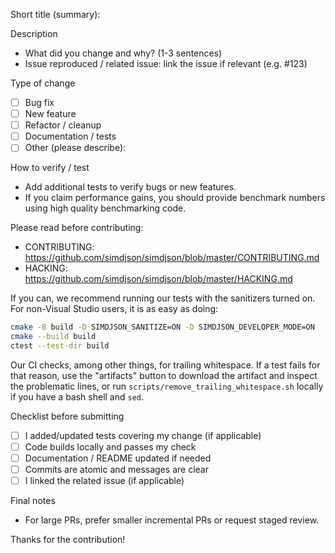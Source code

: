Short title (summary):

Description
- What did you change and why? (1-3 sentences)
- Issue reproduced / related issue: link the issue if relevant (e.g. #123)

Type of change
- [ ] Bug fix
- [ ] New feature
- [ ] Refactor / cleanup
- [ ] Documentation / tests
- [ ] Other (please describe):

How to verify / test
- Add additional tests to verify bugs or new features.
- If you claim performance gains, you should provide benchmark numbers using high quality benchmarking code.


Please read before contributing:
- CONTRIBUTING: https://github.com/simdjson/simdjson/blob/master/CONTRIBUTING.md
- HACKING: https://github.com/simdjson/simdjson/blob/master/HACKING.md



If you can, we recommend running our tests with the sanitizers turned on.
For non-Visual Studio users, it is as easy as doing:



```bash
cmake -B build -D SIMDJSON_SANITIZE=ON -D SIMDJSON_DEVELOPER_MODE=ON
cmake --build build
ctest --test-dir build
```


Our CI checks, among other things, for trailing whitespace. If a test fails for that reason,
use the "artifacts" button to download the artifact and inspect the problematic lines,
or run `scripts/remove_trailing_whitespace.sh` locally if you have a bash shell and `sed`.


Checklist before submitting
- [ ] I added/updated tests covering my change (if applicable)
- [ ] Code builds locally and passes my check
- [ ] Documentation / README updated if needed
- [ ] Commits are atomic and messages are clear
- [ ] I linked the related issue (if applicable)

Final notes
- For large PRs, prefer smaller incremental PRs or request staged review.

Thanks for the contribution!


